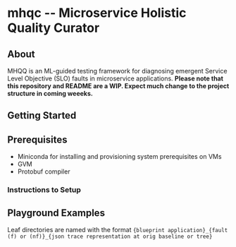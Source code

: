 # mhqc -- Microservice Holistic Quality Curator

## About

MHQQ is an ML-guided testing framework for diagnosing emergent Service Level Objective (SLO) faults in microservice applications. **Please note that this repository and README are a WIP. Expect much change to the project structure in coming weeeks.**

## Getting Started

## Prerequisites

- Miniconda for installing and provisioning system prerequisites on VMs
- GVM
- Protobuf compiler

### Instructions to Setup

## Playground Examples

Leaf directories are named with the format `{blueprint application}_{fault (f) or (nf)}_{json trace representation at orig baseline or tree}`

